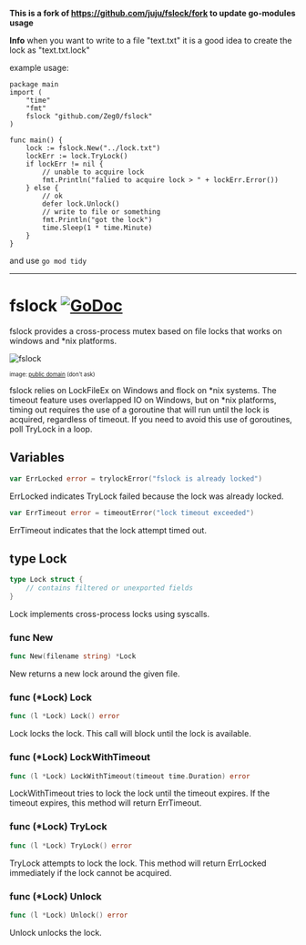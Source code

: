 
**This is a fork of https://github.com/juju/fslock/fork to update go-modules usage**

**Info** when you want to write to a file "text.txt" it is a good idea to create the lock as "text.txt.lock"

example usage:
```
package main
import (
    "time"
    "fmt"
    fslock "github.com/Zeg0/fslock" 
)

func main() {
    lock := fslock.New("../lock.txt")
    lockErr := lock.TryLock()
    if lockErr != nil {
        // unable to acquire lock
        fmt.Println("falied to acquire lock > " + lockErr.Error())
    } else {
        // ok
        defer lock.Unlock()
        // write to file or something
        fmt.Println("got the lock")
        time.Sleep(1 * time.Minute)
    }
}
```
and use `go mod tidy`



-------------

# fslock [![GoDoc](https://godoc.org/github.com/juju/fslock?status.svg)](https://godoc.org/github.com/juju/fslock)
fslock provides a cross-process mutex based on file locks that works on windows and *nix platforms.


![fslock](https://cloud.githubusercontent.com/assets/3185864/15507515/f3351498-2199-11e6-9f37-bc59657a9e8c.jpg)

<sup><sub>image: [public domain](https://pixabay.com/en/encrypted-privacy-policy-445155/)
(don't ask)
</sub></sup>

fslock relies on LockFileEx on Windows and flock on \*nix systems.  The timeout 
feature uses overlapped IO on Windows, but on \*nix platforms, timing out
requires the use of a goroutine that will run until the lock is acquired,
regardless of timeout.  If you need to avoid this use of goroutines, poll
TryLock in a loop. 



## Variables
``` go
var ErrLocked error = trylockError("fslock is already locked")
```
ErrLocked indicates TryLock failed because the lock was already locked.

``` go
var ErrTimeout error = timeoutError("lock timeout exceeded")
```
ErrTimeout indicates that the lock attempt timed out.


## type Lock
``` go
type Lock struct {
    // contains filtered or unexported fields
}
```
Lock implements cross-process locks using syscalls.


### func New
``` go
func New(filename string) *Lock
```
New returns a new lock around the given file.


### func (\*Lock) Lock
``` go
func (l *Lock) Lock() error
```
Lock locks the lock.  This call will block until the lock is available.

### func (\*Lock) LockWithTimeout
``` go
func (l *Lock) LockWithTimeout(timeout time.Duration) error
```
LockWithTimeout tries to lock the lock until the timeout expires.  If the
timeout expires, this method will return ErrTimeout.

### func (\*Lock) TryLock
``` go
func (l *Lock) TryLock() error
```
TryLock attempts to lock the lock.  This method will return ErrLocked
immediately if the lock cannot be acquired.

### func (\*Lock) Unlock
``` go
func (l *Lock) Unlock() error
```
Unlock unlocks the lock.


